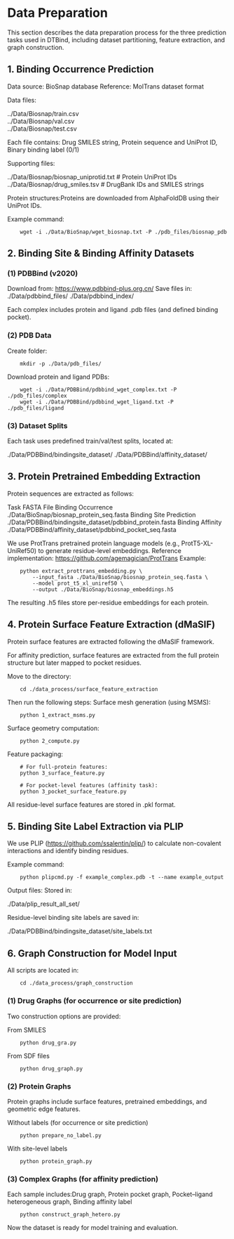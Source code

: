# Data Preparation

This section describes the data preparation process for the three prediction tasks used in DTBind, including dataset partitioning, feature extraction, and graph construction.

## 1. Binding Occurrence Prediction

Data source: BioSnap database
Reference: MolTrans dataset format

Data files:

../Data/Biosnap/train.csv  
../Data/Biosnap/val.csv  
../Data/Biosnap/test.csv  

Each file contains: Drug SMILES string, Protein sequence and UniProt ID, Binary binding label (0/1)

Supporting files:

../Data/Biosnap/biosnap_uniprotid.txt   # Protein UniProt IDs
../Data/Biosnap/drug_smiles.tsv         # DrugBank IDs and SMILES strings

Protein structures:Proteins are downloaded from AlphaFoldDB using their UniProt IDs.

Example command:

        wget -i ./Data/BioSnap/wget_biosnap.txt -P ./pdb_files/biosnap_pdb

## 2. Binding Site & Binding Affinity Datasets
### (1) PDBBind (v2020)

Download from: https://www.pdbbind-plus.org.cn/ 
Save files in:
./Data/pdbbind_files/
./Data/pdbbind_index/

Each complex includes protein and ligand .pdb files (and defined binding pocket).

### (2) PDB Data

Create folder:

        mkdir -p ./Data/pdb_files/

Download protein and ligand PDBs:

        wget -i ./Data/PDBBind/pdbbind_wget_complex.txt -P ./pdb_files/complex
        wget -i ./Data/PDBBind/pdbbind_wget_ligand.txt -P ./pdb_files/ligand

### (3) Dataset Splits

Each task uses predefined train/val/test splits, located at:

./Data/PDBBind/bindingsite_dataset/
./Data/PDBBind/affinity_dataset/

## 3. Protein Pretrained Embedding Extraction

Protein sequences are extracted as follows:

Task	FASTA File
Binding Occurrence	./Data/BioSnap/biosnap_protein_seq.fasta
Binding Site Prediction	./Data/PDBBind/bindingsite_dataset/pdbbind_protein.fasta
Binding Affinity	./Data/PDBBind/affinity_dataset/pdbbind_pocket_seq.fasta

We use ProtTrans pretrained protein language models (e.g., ProtT5-XL-UniRef50) to generate residue-level embeddings.
Reference implementation: https://github.com/agemagician/ProtTrans
Example:

        python extract_prottrans_embedding.py \
            --input_fasta ./Data/BioSnap/biosnap_protein_seq.fasta \
            --model prot_t5_xl_uniref50 \
            --output ./Data/BioSnap/biosnap_embeddings.h5

The resulting .h5 files store per-residue embeddings for each protein.

## 4. Protein Surface Feature Extraction (dMaSIF)

Protein surface features are extracted following the dMaSIF framework.

For affinity prediction, surface features are extracted from the full protein structure but later mapped to pocket residues.

Move to the directory:

        cd ./data_process/surface_feature_extraction

Then run the following steps:
Surface mesh generation (using MSMS):

        python 1_extract_msms.py

Surface geometry computation:

        python 2_compute.py

Feature packaging:

        # For full-protein features:
        python 3_surface_feature.py

        # For pocket-level features (affinity task):
        python 3_pocket_surface_feature.py

All residue-level surface features are stored in .pkl format.

## 5. Binding Site Label Extraction via PLIP

We use PLIP (https://github.com/ssalentin/plip/) to calculate non-covalent interactions and identify binding residues.

Example command:

        python plipcmd.py -f example_complex.pdb -t --name example_output

Output files:
Stored in:

./Data/plip_result_all_set/

Residue-level binding site labels are saved in:

./Data/PDBBind/bindingsite_dataset/site_labels.txt

## 6. Graph Construction for Model Input

All scripts are located in:

        cd ./data_process/graph_construction

### (1) Drug Graphs (for occurrence or site prediction)

Two construction options are provided:

From SMILES

        python drug_gra.py

From SDF files

        python drug_graph.py

### (2) Protein Graphs

Protein graphs include surface features, pretrained embeddings, and geometric edge features.

Without labels (for occurrence or site prediction)

        python prepare_no_label.py

With site-level labels

        python protein_graph.py

### (3) Complex Graphs (for affinity prediction)

Each sample includes:Drug graph, Protein pocket graph, Pocket–ligand heterogeneous graph, Binding affinity label

        python construct_graph_hetero.py

Now the dataset is ready for model training and evaluation.
